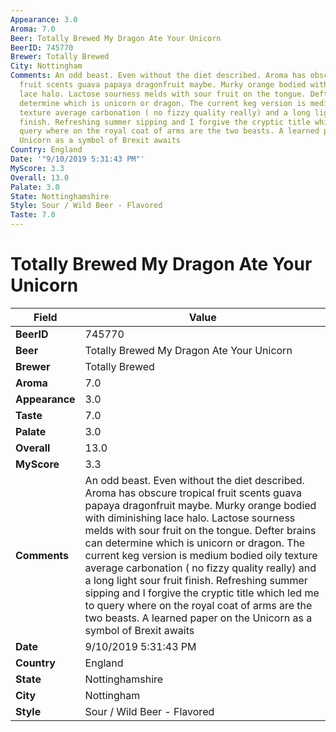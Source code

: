 ```yaml
---
Appearance: 3.0
Aroma: 7.0
Beer: Totally Brewed My Dragon Ate Your Unicorn
BeerID: 745770
Brewer: Totally Brewed
City: Nottingham
Comments: An odd beast. Even without the diet described. Aroma has obscure tropical
  fruit scents guava papaya dragonfruit maybe. Murky orange bodied with diminishing
  lace halo. Lactose sourness melds with sour fruit on the tongue. Defter brains can
  determine which is unicorn or dragon. The current keg version is medium bodied oily
  texture average carbonation ( no fizzy quality really) and a long light sour fruit
  finish. Refreshing summer sipping and I forgive the cryptic title which led me to
  query where on the royal coat of arms are the two beasts. A learned paper on the
  Unicorn as a symbol of Brexit awaits
Country: England
Date: '"9/10/2019 5:31:43 PM"'
MyScore: 3.3
Overall: 13.0
Palate: 3.0
State: Nottinghamshire
Style: Sour / Wild Beer - Flavored
Taste: 7.0
---
```


# Totally Brewed My Dragon Ate Your Unicorn

| Field         | Value |
|---------------|-------|
| **BeerID** | 745770 |
| **Beer** | Totally Brewed My Dragon Ate Your Unicorn |
| **Brewer** | Totally Brewed |
| **Aroma** | 7.0 |
| **Appearance** | 3.0 |
| **Taste** | 7.0 |
| **Palate** | 3.0 |
| **Overall** | 13.0 |
| **MyScore** | 3.3 |
| **Comments** | An odd beast. Even without the diet described. Aroma has obscure tropical fruit scents guava papaya dragonfruit maybe. Murky orange bodied with diminishing lace halo. Lactose sourness melds with sour fruit on the tongue. Defter brains can determine which is unicorn or dragon. The current keg version is medium bodied oily texture average carbonation ( no fizzy quality really) and a long light sour fruit finish. Refreshing summer sipping and I forgive the cryptic title which led me to query where on the royal coat of arms are the two beasts. A learned paper on the Unicorn as a symbol of Brexit awaits |
| **Date** | 9/10/2019 5:31:43 PM |
| **Country** | England |
| **State** | Nottinghamshire |
| **City** | Nottingham |
| **Style** | Sour / Wild Beer - Flavored |

